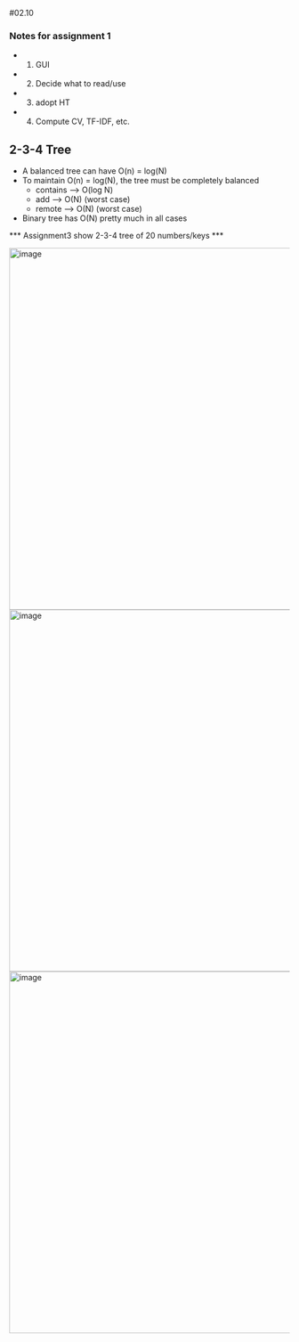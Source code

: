 #02.10

### Notes for assignment 1
  - 1. GUI
  - 2. Decide what to read/use
  - 3. adopt HT
  - 4. Compute CV, TF-IDF, etc. 


## 2-3-4 Tree
  - A balanced tree can have O(n) = log(N)
  - To maintain O(n) = log(N), the tree must be completely balanced
    - contains   --> O(log N)
    - add        --> O(N) (worst case)
    - remote     --> O(N) (worst case)
  - Binary tree has O(N) pretty much in all cases

*** Assignment3 show 2-3-4 tree of 20 numbers/keys ***
 
<img width="650" alt="image" src="https://user-images.githubusercontent.com/66233296/153979184-88ebef59-3af7-4cc2-9938-bb8c3a9d6be1.png"> 

<img width="650" alt="image" src="https://user-images.githubusercontent.com/66233296/153979435-126d4cb3-5384-4c15-acd3-2cb920d94c2c.png">

<img width="650" alt="image" src="https://user-images.githubusercontent.com/66233296/153979617-7dd1aa7b-9b73-485c-93c4-21726da6b75d.png">

 

